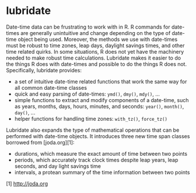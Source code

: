 # lubridate

Date-time data can be frustrating to work with in R. R commands for date-times are generally unintuitive and change depending on the type of date-time object being used. Moreover, the methods we use with date-times must be robust to time zones, leap days, daylight savings times, and other time related quirks. In some situations, R does not yet have the machinery needed to make robust time calculations. Lubridate makes it easier to do the things R does with date-times and possible to do the things R does not. Specifically, lubridate provides:

* a set of intuitive date-time related functions that work the same way for all common date-time classes
* quick and easy parsing of date-times: `ymd()`, `dmy()`, `mdy()`, ...
* simple functions to extract and modify components of a date-time, such as years, months, days, hours, minutes, and seconds: `year()`, `month()`, `day()`, ...
* helper functions for handling time zones: `with_tz()`, `force_tz()`

Lubridate also expands the type of mathematical operations that can be performed with date-time objects. It introduces three new time span classes borrowed from [joda.org][1]:

* durations, which measure the exact amount of time between two points
* periods, which accurately track clock times despite leap years, leap seconds, and day light savings time
* intervals, a protean summary of the time information between two points

[1] http://joda.org